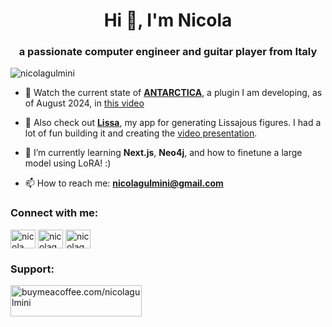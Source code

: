 <h1 align="center">Hi 👋, I'm Nicola</h1>
<h3 align="center">a passionate computer engineer and guitar player from Italy</h3>

<p align="left"> <img src="https://komarev.com/ghpvc/?username=nicolagulmini&label=Profile%20views&color=0e75b6&style=flat" alt="nicolagulmini" /> </p>

- 🔭 Watch the current state of [**ANTARCTICA**](https://github.com/nicolagulmini/plugins/tree/main/ANTARCTICA), a plugin I am developing, as of August 2024, in [this video](https://www.youtube.com/watch?v=fd3KFXBRHJo)

- 🎥 Also check out [**Lissa**](https://github.com/nicolagulmini/Lissa), my app for generating Lissajous figures. I had a lot of fun building it and creating the [video presentation](https://youtu.be/_66SNrt6bb0).

- 🌱 I’m currently learning **Next.js**, **Neo4j**, and how to finetune a large model using LoRA! :) 

- 📫 How to reach me: **nicolagulmini@gmail.com**

<h3 align="left">Connect with me:</h3>
<p align="left">
<a href="https://www.linkedin.com/in/nicolagulmini/" target="blank"><img align="center" src="https://raw.githubusercontent.com/rahuldkjain/github-profile-readme-generator/master/src/images/icons/Social/linked-in-alt.svg" alt="nicola gulmini" height="30" width="40" /></a>
<a href="https://instagram.com/nicolagulmini" target="blank"><img align="center" src="https://raw.githubusercontent.com/rahuldkjain/github-profile-readme-generator/master/src/images/icons/Social/instagram.svg" alt="nicolagulmini" height="30" width="40" /></a>
<a href="https://www.youtube.com/@NicolaGulmini" target="blank"><img align="center" src="https://raw.githubusercontent.com/rahuldkjain/github-profile-readme-generator/master/src/images/icons/Social/youtube.svg" alt="nicolagulmini" height="30" width="40" /></a>
</p>

<h3 align="left">Support:</h3>
<p><a href="https://buymeacoffee.com/nicolagulmini"> <img align="left" src="https://cdn.buymeacoffee.com/buttons/v2/default-yellow.png" height="50" width="210" alt="buymeacoffee.com/nicolagulmini" /></a></p><br><br>

